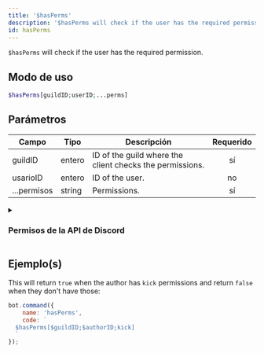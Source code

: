 ```yaml
---
title: '$hasPerms'
description: '$hasPerms will check if the user has the required permission.'
id: hasPerms
---
```


`$hasPerms` will check if the user has the required permission.

## Modo de uso

```php
$hasPerms[guildID;userID;...perms]
```

## Parámetros

| Campo       | Tipo   | Descripción                                              | Requerido |
| ----------- | ------ | -------------------------------------------------------- |:---------:|
| guildID     | entero | ID of the guild where the client checks the permissions. |    sí     |
| usarioID    | entero | ID of the user.                                          |    no     |
| ...permisos | string | Permissions.                                             |    sí     |

<details>
  <summary> <h3> Permisos de la API de Discord </h3></summary>

| Permisos                |                                                                                  |
| ----------------------- | -------------------------------------------------------------------------------- |
| createinvite            | Permiso para crear invitaciones de servidor                                      |
| kickmembers             | Permiso para expulsar a miembros del servidor                                    |
| banmembers              | Permiso para banear a miembros del servidor                                      |
| administrator           | Permisos de administrador                                                        |
| managechannels          | Permiso para gestionar canales de servidor                                       |
| manageguild             | Permisos para modificar los ajustes del servidor                                 |
| addreactions            | Permisos para añadir reacciones                                                  |
| viewauditlog            | Permiso para ver el registro de auditoría del servidor                           |
| priorityspeaker         | Prioridad de palabra                                                             |
| stream                  | Permiso para transmitir en canales de voz                                        |
| viewchannel             | Permiso para ver un canal determinado                                            |
| sendmessages            | Permiso para enviar mensajes en un canal determinado                             |
| sendttsmessages         | Permiso para enviar mensajes de texto a voz                                      |
| managemessages          | Permiso para gestionar mensajes                                                  |
| embedlinks              | Permiso para insertar enlaces                                                    |
| attachfiles             | Permiso para adjuntar archivos                                                   |
| readmessagehistory      | Permiso para leer el historial de mensajes dentro de un canal determinado        |
| mentioneveryone         | Permission to mention `@everyone` and all roles                                  |
| useexternalemojis       | Permiso para utilizar emojis externos                                            |
| viewguildinsights       | Permiso para ver la información del servidor                                     |
| connect                 | Permiso para conectarse a canales de voz y stages                                |
| mutemembers             | Permiso para silenciar a los miembros en los canales de voz                      |
| deafenmembers           | Permiso para ensordecer a los miembros en los canales de voz                     |
| movemembers             | Permiso para mover miembros entre canales de voz                                 |
| usevad                  | Permiso para utilizar la detección de actividad vocal                            |
| changenickname          | Permiso para cambiar su propio apodo                                             |
| managenicknames         | Permiso para gestionar los apodos de otros miembros                              |
| manageroles             | Permiso para gestionar roles                                                     |
| managewebhooks          | Permiso para gestionar webhooks                                                  |
| manageemojisandstickers | Permiso para gestionar emojis y stickers                                         |
| useapplicationcommands  | Permiso para utilizar comandos de aplicación                                     |
| requesttospeak          | Permiso para utilizar la petición de palabra por stages                          |
| manageevents            | Permiso para gestionar eventos                                                   |
| managethreads           | Permiso para gestionar hilos                                                     |
| usepublicthreads        | Permiso para utilizar hilos públicos                                             |
| useprivatethreads       | Permiso para utilizar hilos privados                                             |
| createpublicthreads     | Permiso para crear hilos públicos                                                |
| createprivatethreads    | Permiso para crear hilos privados                                                |
| useexternalstickers     | Permiso para utilizar stickers extrernales                                       |
| sendmessagesinthreads   | Permiso para enviar mensajes en hilos                                            |
| useembeddedactivities   | Permiso para iniciar actividades en los canales de voz                           |
| moderatemembers         | Permiso para reducir y eliminar el tiempo de aislar de los miembros del servidor |

</details>

## Ejemplo(s)

This will return `true` when the author has `kick` permissions and return `false` when they don't have those:

```javascript
bot.command({
    name: 'hasPerms',
    code: `
  $hasPerms[$guildID;$authorID;kick]
  `
});
```
